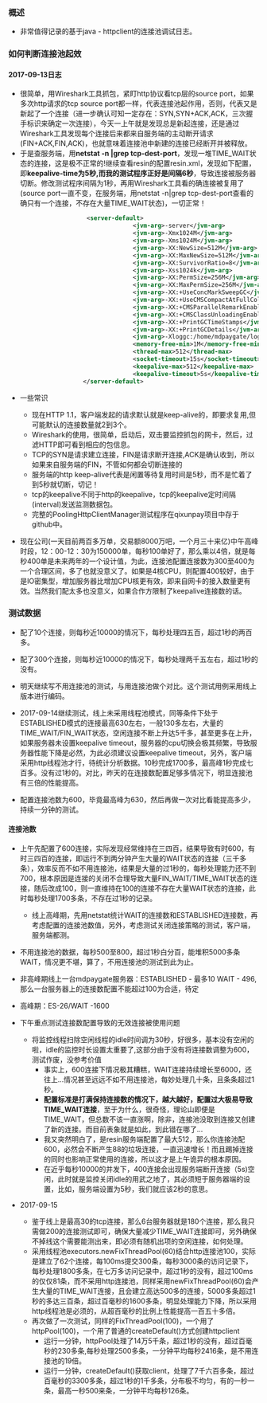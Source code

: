 ### 概述

* 非常值得记录的基于java - httpclient的连接池调试日志。

### 如何判断连接池起效

#### 2017-09-13日志

* 很简单，用Wireshark工具抓包，紧盯http协议看tcp层的source port，如果多次http请求的tcp source port都一样，代表连接池起作用，否则，代表又是新起了一个连接（进一步确认可知一定存在：SYN,SYN+ACK,ACK，三次握手标识来确定一次连接），今天一上午就是发现总是新起连接，还是通过Wireshark工具发现每个连接后来都来自服务端的主动断开请求(FIN+ACK,FIN,ACK)，也就意味着连接池中新建的连接已经断开并被释放。
* 于是查服务端，用**netstat -n |grep tcp-dest-port**，发现一堆TIME_WAIT状态的连接，这是极不正常的!继续查看resin的配置resin.xml，发现如下配置，即**keepalive-time为5秒,而我的测试程序正好是间隔6秒**，导致连接被服务器切断。修改测试程序间隔为1秒，再用Wireshark工具看的确连接被复用了(source port一直不变，在服务端，用netstat -n|grep tcp-dest-port查看的确只有一个连接，不存在大量TIME_WAIT状态)，一切正常！
```xml
                      <server-default>
                                   <jvm-arg>-server</jvm-arg>
                                   <jvm-arg>-Xmx1024M</jvm-arg>
                                   <jvm-arg>-Xms1024M</jvm-arg>
                                   <jvm-arg>-XX:NewSize=512M</jvm-arg>
                                   <jvm-arg>-XX:MaxNewSize=512M</jvm-arg>
                                   <jvm-arg>-XX:SurvivorRatio=8</jvm-arg>
                                   <jvm-arg>-Xss1024k</jvm-arg>
                                   <jvm-arg>-XX:PermSize=256M</jvm-arg>
                                   <jvm-arg>-XX:MaxPermSize=256M</jvm-arg>
                                   <jvm-arg>-XX:+UseConcMarkSweepGC</jvm-arg>
                                   <jvm-arg>-XX:+UseCMSCompactAtFullCollection</jvm-arg>
                                   <jvm-arg>-XX:+CMSParallelRemarkEnabled</jvm-arg>
                                   <jvm-arg>-XX:+CMSClassUnloadingEnabled</jvm-arg>
                                   <jvm-arg>-XX:+PrintGCTimeStamps</jvm-arg>
                                   <jvm-arg>-XX:+PrintGCDetails</jvm-arg>
                                   <jvm-arg>-Xloggc:/home/mdpaygate/logs/resin/gc.log</jvm-arg>
                                   <memory-free-min>1M</memory-free-min>
                                   <thread-max>512</thread-max>
                                   <socket-timeout>15s</socket-timeout>
                                   <keepalive-max>512</keepalive-max>
                                   <keepalive-timeout>5s</keepalive-timeout>
                     </server-default>

```

* 一些常识

  * 现在HTTP 1.1，客户端发起的请求默认就是keep-alive的，即要求复用,但可能默认的连接数量就2到3个。
  * Wireshark的使用，很简单，启动后，双击要监控抓包的网卡，然后，过滤HTTP即可看到相应的包信息。
  * TCP的SYN是请求建立连接，FIN是请求断开连接,ACK是确认收到，所以如果来自服务端的FIN，不管如何都会切断连接的
  * 服务端的http keep-alive代表是闲置等待复用时间是5秒，而不是忙着了到5秒就切断，切记！
  * tcp的keepalive不同于http的keepalive，tcp的keepalive定时间隔(interval)发送监测数据包。
  * 完整的PoolingHttpClientManager测试程序在qixunpay项目中存于github中。

* 现在公司(一天目前两百多万单，交易额8000万吧，一个月三十来亿)中午高峰时段，12：00-12：30为150000单，每秒100单好了，那么乘以4倍，就是每秒400单是未来两年的一个设计值，为此，连接池配置连接数为300至400为一个合理区间，多了也就没意义了。如果是4核CPU，则配置400较好，由于是IO密集型，增加服务器比增加CPU核更有效，即来自网卡的接入数量更有效。当然我们配太多也没意义，如果合作方限制了keepalive连接数的话。

### 测试数据

* 配了10个连接，则每秒近10000的情况下，每秒处理四五百，超过1秒的两百多。
* 配了300个连接，则每秒近10000的情况下，每秒处理两千五左右，超过1秒的没有。
* 明天继续写不用连接池的测试，与用连接池做个对比。这个测试用例采用线上版本进行编码。
* 2017-09-14继续测试，线上未采用线程池模式，同等条件下处于ESTABLISHED模式的连接最高630左右，一般130多左右，大量的TIME_WAIT/FIN_WAIT状态，空闲连接不断上升达5千多，甚至更多在上升，如果服务器未设置keepalive timeout，服务器的cpu切换会极其频繁，导致服务器性能下降是必然，为此必须建议设置keepalive timeout，另外，客户端采用http线程池才行，待统计分析数据。10秒完成1700多，最高峰1秒完成七百多。没有过1秒的。对比，昨天的在连接数配置足够多情况下，明显连接池有三倍的性能提高。

* 配置连接池数为600，毕竟最高峰为630，然后再做一次对比看能提高多少，持续一分钟的测试。
#### 连接池数
* 上午先配置了600连接，实际发现经常维持在三四百，结果导致有时600，有时三四百的连接，即运行不到两分钟产生大量的WAIT状态的连接（三千多条），效率反而不如不用连接池，结果是大量的过1秒的，每秒处理能力还不到700，根本原因是连接的关闭不合理导致大量FIN_WAIT/TIME_WAIT状态的连接，随后改成100，则一直维持在100的连接不存在大量WAIT状态的连接，此时每秒处理1700多条，不存在过1秒的记录。
  * 线上高峰期，先用netstat统计WAIT的连接数和ESTABLISHED连接数，再考虑配置的连接池数值，另外，考虑测试关闭连接策略的测试，客户端，服务端都测。
* 不用连接池的数据，每秒500至800，超过1秒白分百，能堆积5000多条WAIT，情况更不堪，算了，不用连接池的测试到此为止。
* 非高峰期线上一台mdpaygate服务器：ESTABLISHED - 最多10  WAIT - 496,那么一台服务器上的连接数配置不能超过100为合适，待定
* 高峰期：ES-26/WAIT -1600
* 下午重点测试连接数配置导致的无效连接被使用问题
  * 将监控线程扫除空闲线程的idle时间调为30秒，好很多，基本没有空闲的啦，idle的监控时长设置太重要了,这部分由于没有将连接数调整为600，测试作废，没参考价值
    * 事实上，600连接下情况极其糟糕，WAIT连接持续增长至6000，还往上...情况甚至远远不如不用连接池，每妙处理几十条，且条条超过1秒。
    * **配置标准是打满保持连接数的情况下，越大越好，配置过大极易导致TIME_WAIT连接**，至于为什么，很奇怪，理论山即便是TIME_WAIT，但总数不该一直涨啊，除非，连接池没取到连接又创建了新的连接。而目前表象就是如此，到此错在哪了...
    * 我又突然明白了，是resin服务端配置了最大512，那么你连接池配600，必然会不断产生88的垃圾连接，一直迅速增长！而且踢掉连接的同时也影响正常使用的连接，所以这才是上午诡异的根本原因。
    * 在近乎每秒10000的并发下，400连接会出现服务端断开连接（5s)空闲，此时就是监控关闭idle的用武之地了，其必须短于服务器端的设置，比如，服务端设置为5秒，我们就应该2秒的意思。

* 2017-09-15

  * 鉴于线上是最高30的tcp连接，那么6台服务器就是180个连接，那么我只需做200的连接测试即可，确保大量减少TIME_WAIT连接即可，另外确保不掉线这个需要能测出来，即必须有随机出项的空闲连接，如何处理。
  * 采用线程池executors.newFixThreadPool(60)结合http连接池100，实际是建立了62个连接，每100ms提交300条，每秒3000条的访问记录下，每秒处理1800多条，在七万多访问记录中，超过1秒的没有，超过100ms的仅仅81条，而不采用http连接池，同样采用newFixThreadPool(60)会产生大量的TIME_WAIT连接，且会建立高达500多的连接，5000多条超过1秒的多达三百条，超过百毫秒的1600多条，明显处理能力下降，所以采用http线程池是必须的，从超百毫秒的比例上性能提高一百五十多倍。
  * 再次做了一次测试，同样的FixThreadPool(100)，一个用了httpPool(100)，一个用了普通的createDefault()方式创建httpclient
      * 运行一分钟，httpPool处理了14万5千条，超过1秒的没有，超过百毫秒的230多条,每秒处理2500多条，一分钟平均每秒2416条，是不用连接池的19倍。
      * 运行一分钟，createDefault()获取client，处理了7千六百多条，超过百毫秒的3300多条，超过1秒的1千多条，分布极不均匀，有的一秒一条，最高一秒500来条，一分钟平均每秒126条。
